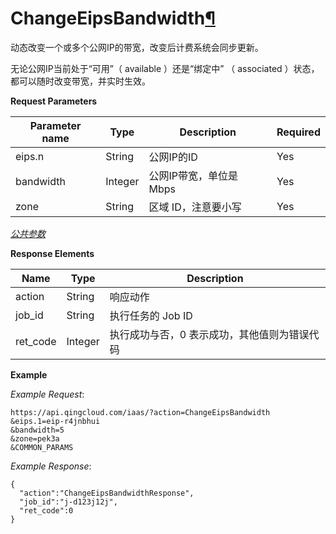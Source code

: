 ---
---

# ChangeEipsBandwidth[¶](#changeeipsbandwidth "永久链接至标题")

动态改变一个或多个公网IP的带宽，改变后计费系统会同步更新。

无论公网IP当前处于“可用”（ available ）还是“绑定中” （ associated ）状态，都可以随时改变带宽，并实时生效。

**Request Parameters**

| Parameter name | Type | Description | Required |
| --- | --- | --- | --- |
| eips.n | String | 公网IP的ID | Yes |
| bandwidth | Integer | 公网IP带宽，单位是 Mbps | Yes |
| zone | String | 区域 ID，注意要小写 | Yes |

[_公共参数_](../../common/parameters.html#api-common-parameters)

**Response Elements**

| Name | Type | Description |
| --- | --- | --- |
| action | String | 响应动作 |
| job_id | String | 执行任务的 Job ID |
| ret_code | Integer | 执行成功与否，0 表示成功，其他值则为错误代码 |

**Example**

_Example Request_:

```
https://api.qingcloud.com/iaas/?action=ChangeEipsBandwidth
&eips.1=eip-r4jnbhui
&bandwidth=5
&zone=pek3a
&COMMON_PARAMS
```

_Example Response_:

```
{
  "action":"ChangeEipsBandwidthResponse",
  "job_id":"j-d123j12j",
  "ret_code":0
}
```
